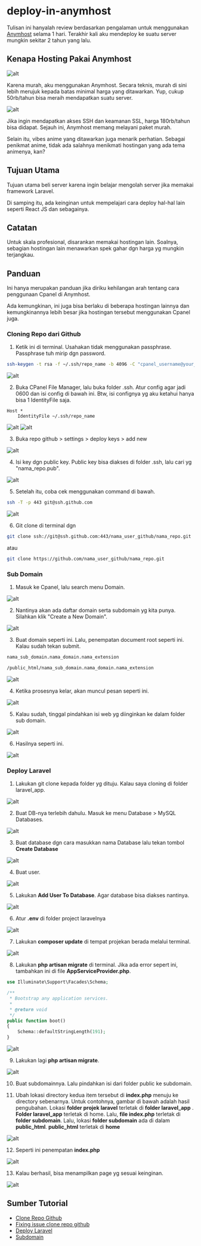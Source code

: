 # deploy-in-anymhost

Tulisan ini hanyalah review berdasarkan pengalaman untuk menggunakan [Anymhost](https://anymhost.id/) selama 1 hari. Terakhir kali aku mendeploy ke suatu server mungkin sekitar 2 tahun yang lalu. 

## Kenapa Hosting Pakai Anymhost

![alt](img/Screenshot_(1140).jpg)

Karena murah, aku menggunakan Anymhost. Secara teknis, murah di sini lebih merujuk kepada batas minimal harga yang ditawarkan. Yup, cukup 50rb/tahun bisa meraih mendapatkan suatu server.

![alt](img/Screenshot_(1141).jpg)

Jika ingin mendapatkan akses SSH dan keamanan SSL, harga 180rb/tahun bisa didapat. Sejauh ini, Anymhost memang melayani paket murah.

Selain itu, vibes anime yang ditawarkan juga menarik perhatian. Sebagai penikmat anime, tidak ada salahnya menikmati hostingan yang ada tema animenya, kan?

## Tujuan Utama

Tujuan utama beli server karena ingin belajar mengolah server jika memakai framework Laravel.

Di samping itu, ada keinginan untuk mempelajari cara deploy hal-hal lain seperti React JS dan sebagainya.

## Catatan

Untuk skala profesional, disarankan memakai hostingan lain. Soalnya, sebagian hostingan lain menawarkan spek gahar dgn harga yg mungkin terjangkau.

## Panduan

Ini hanya merupakan panduan jika diriku kehilangan arah tentang cara penggunaan Cpanel di Anymhost. 

Ada kemungkinan, ini juga bisa berlaku di beberapa hostingan lainnya dan kemungkinannya lebih besar jika hostingan tersebut menggunakan Cpanel juga.

### Cloning Repo dari Github

1. Ketik ini di terminal. Usahakan tidak menggunakan passphrase. Passphrase tuh mirip dgn password.

```bash
ssh-keygen -t rsa -f ~/.ssh/repo_name -b 4096 -C "cpanel_username@your_website_name"
```

![alt](img/Screenshot_(1135)_edited.jpg)
<!-- ![alt](Screenshot_(1135)_edited.jpg) -->

2. Buka CPanel File Manager, lalu buka folder .ssh. Atur config agar jadi 0600 dan isi config di bawah ini. 
Btw, isi confignya yg aku ketahui hanya bisa 1 IdentityFile saja.

```
Host *
    IdentityFile ~/.ssh/repo_name
```
![alt](img/Screenshot_(1142).jpg)
![alt](img/Screenshot_(1136).jpg)

3. Buka repo github > settings > deploy keys > add new

![alt](img/Screenshot_(1137).jpg)

4. Isi key dgn public key. Public key bisa diakses di folder .ssh, lalu cari yg "nama_repo.pub".

![alt](img/screenshot_(1143)_edited.jpg)

5. Setelah itu, coba cek menggunakan command di bawah.

```bash
ssh -T -p 443 git@ssh.github.com
```

![alt](img/screenshot_(1139).jpg)

6. Git clone di terminal dgn

```bash
git clone ssh://git@ssh.github.com:443/nama_user_github/nama_repo.git
```

atau 

```bash
git clone https://github.com/nama_user_github/nama_repo.git
```

### Sub Domain 
1. Masuk ke Cpanel, lalu search menu Domain.

![alt](img/screenshot_(1155).jpg)

2. Nantinya akan ada daftar domain serta subdomain yg kita punya. Silahkan klik "Create a New Domain".

![alt](img/screenshot_(1156).jpg)

3. Buat domain seperti ini. Lalu, penempatan document root seperti ini. Kalau sudah tekan submit.

```bash
nama_sub_domain.nama_domain.nama_extension
```

```bash
/public_html/nama_sub_domain.nama_domain.nama_extension
```

![alt](img/screenshot_(1157).jpg)

4. Ketika prosesnya kelar, akan muncul pesan seperti ini.

![alt](img/screenshot_(1158).jpg)

5. Kalau sudah, tinggal pindahkan isi web yg diinginkan ke dalam folder sub domain.

![alt](img/screenshot_(1159).jpg)

6. Hasilnya seperti ini.

![alt](img/screenshot_(1160).jpg)

### Deploy Laravel
1. Lakukan git clone kepada folder yg dituju. Kalau saya cloning di folder laravel_app.

![alt](img/screenshot_(1183).jpg)

2. Buat DB-nya terlebih dahulu. Masuk ke menu Database > MySQL Databases.

![alt](img/screenshot_(1184).jpg)

3. Buat database dgn cara masukkan nama Database lalu tekan tombol **Create Database**

![alt](img/screenshot_(1185).jpg)

4. Buat user.

![alt](img/screenshot_(1186).jpg)

5. Lakukan **Add User To Database**. Agar database bisa diakses nantinya.

![alt](img/screenshot_(1187).jpg)

6. Atur **.env** di folder project laravelnya

![alt](img/screenshot_(1177)_edited.jpg)

7. Lakukan **composer update** di tempat projekan berada melalui terminal.

![alt](img/screenshot_(1170)_edited.jpg)

8. Lakukan **php artisan migrate** di terminal. Jika ada error sepert ini, tambahkan ini di file **AppServiceProvider.php**.

```php
use Illuminate\Support\Facades\Schema;

/**
 * Bootstrap any application services.
 *
 * @return void
 */
public function boot()
{
    Schema::defaultStringLength(191);
}
```

![alt](img/screenshot_(1175).jpg)

9. Lakukan lagi **php artisan migrate**.

![alt](img/screenshot_(1176).jpg)

10. Buat subdomainnya. Lalu pindahkan isi dari folder public ke subdomain.

11. Ubah lokasi directory kedua item tersebut di **index.php** menuju ke directory sebenarnya. Untuk contohnya, gambar di bawah adalah hasil pengubahan. Lokasi **folder projek laravel** terletak di **folder laravel_app** . **Folder laravel_app** terletak di home. Lalu, **file index.php**  terletak di **folder subdomain**. Lalu, lokasi **folder subdomain** ada di dalam **public_html**. **public_html** terletak di **home**

![alt](img/screenshot_(1169).jpg)

12. Seperti ini penempatan **index.php**

![alt](img/screenshot_(1188).jpg)

13. Kalau berhasil, bisa menampilkan page yg sesuai keinginan.

![alt](img/screenshot_(1181).jpg)

## Sumber Tutorial

- [Clone Repo Github](https://docs.cpanel.net/knowledge-base/web-services/guide-to-git-set-up-access-to-private-repositories/)
- [Fixing issue clone repo github](https://askubuntu.com/questions/610940/ssh-connect-to-host-github-com-port-22-connection-refused)
- [Deploy Laravel](https://www.iankumu.com/blog/deploy-laravel-on-shared-hosting/)
- [Subdomain](https://docs.cpanel.net/cpanel/domains/domains/)